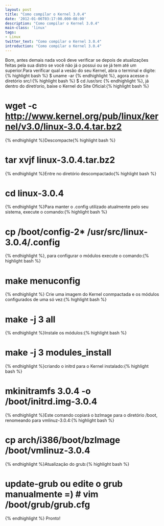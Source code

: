 ```yaml
---
layout: post
title: "Como compilar o Kernel 3.0.4"
date: '2012-01-06T03:17:00.000-08:00'
description: "Como compilar o Kernel 3.0.4"
main-class: 'linux'
tags:
- Linux
twitter_text: "Como compilar o Kernel 3.0.4"
introduction: "Como compilar o Kernel 3.0.4"
---
```

Bom, antes demais nada você deve verificar se depois de atualizações feitas pela sua distro se você não já o possui ou se já tem até um superior.Para verificar qual a vesão do seu Kernel, abra o terminal e digite:{% highlight bash %}
$ uname -ar
{% endhighlight %}, agora acesse o diretório src/:{% highlight bash %}
$ cd /usr/src
{% endhighlight %}, já dentro do diretŕorio, baixe o Kernel do Site Oficial:{% highlight bash %}
# wget -c http://www.kernel.org/pub/linux/kernel/v3.0/linux-3.0.4.tar.bz2
{% endhighlight %}Descompacte{% highlight bash %}
# tar xvjf linux-3.0.4.tar.bz2
{% endhighlight %}Entre no diretório descompactado{% highlight bash %}
# cd linux-3.0.4
{% endhighlight %}Para manter o .config  utilizado atualmente pelo seu sistema, execute o comando:{% highlight bash %}
# cp /boot/config-2* /usr/src/linux-3.0.4/.config
{% endhighlight %}, para configurar o módulos execute o comando:{% highlight bash %}
# make menuconfig
{% endhighlight %} Crie uma imagem do Kernel conmpactada e os módulos configurados de uma só vez:{% highlight bash %}
# make -j 3 all
{% endhighlight %}Instale os módulos:{% highlight bash %}
# make -j 3 modules_install
{% endhighlight %}criando o initrd para o Kernel instalado:{% highlight bash %}
# mkinitramfs 3.0.4 -o /boot/initrd.img-3.0.4
{% endhighlight %}Este comando copiará o bzImage para o diretório /boot, renomeando para vmlinuz-3.0.4:{% highlight bash %}
# cp arch/i386/boot/bzImage /boot/vmlinuz-3.0.4
{% endhighlight %}Atualização do grub:{% highlight bash %}
# update-grub ou edite o grub manualmente =) # vim /boot/grub/grub.cfg
{% endhighlight %}
Pronto!
